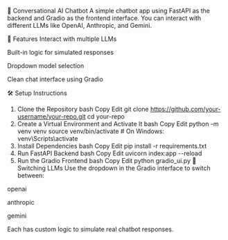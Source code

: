 🤖 Conversational AI Chatbot
A simple chatbot app using FastAPI as the backend and Gradio as the frontend interface. You can interact with different LLMs like OpenAI, Anthropic, and Gemini.

🚀 Features
Interact with multiple LLMs

Built-in logic for simulated responses

Dropdown model selection

Clean chat interface using Gradio

🛠️ Setup Instructions
1. Clone the Repository
bash
Copy
Edit
git clone https://github.com/your-username/your-repo.git
cd your-repo
2. Create a Virtual Environment and Activate It
bash
Copy
Edit
python -m venv venv
source venv/bin/activate  # On Windows: venv\Scripts\activate
3. Install Dependencies
bash
Copy
Edit
pip install -r requirements.txt
4. Run FastAPI Backend
bash
Copy
Edit
uvicorn index:app --reload
5. Run the Gradio Frontend
bash
Copy
Edit
python gradio_ui.py
🔄 Switching LLMs
Use the dropdown in the Gradio interface to switch between:

openai

anthropic

gemini

Each has custom logic to simulate real chatbot responses.